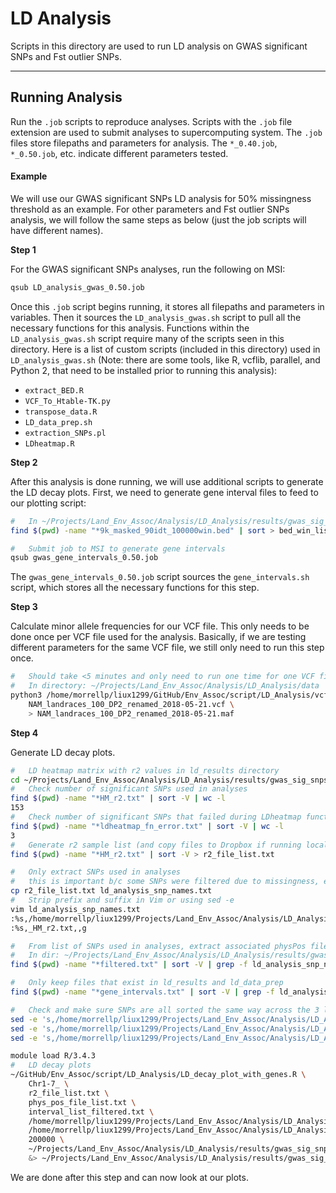 # LD Analysis

Scripts in this directory are used to run LD analysis on GWAS significant SNPs and Fst outlier SNPs.

---

## Running Analysis

Run the `.job` scripts to reproduce analyses. Scripts with the `.job` file extension are used to submit analyses to supercomputing system. The `.job` files store filepaths and parameters for analysis. The `*_0.40.job`, `*_0.50.job`, etc. indicate different parameters tested.

#### Example

We will use our GWAS significant SNPs LD analysis for 50% missingness threshold as an example. For other parameters and Fst outlier SNPs analysis, we will follow the same steps as below (just the job scripts will have different names).

**Step 1**

For the GWAS significant SNPs analyses, run the following on MSI:

```bash
qsub LD_analysis_gwas_0.50.job
```

Once this `.job` script begins running, it stores all filepaths and parameters in variables. Then it sources the `LD_analysis_gwas.sh` script to pull all the necessary functions for this analysis. Functions within the `LD_analysis_gwas.sh` script require many of the scripts seen in this directory. Here is a list of custom scripts (included in this directory) used in `LD_analysis_gwas.sh` (Note: there are some tools, like R, vcflib, parallel, and Python 2, that need to be installed prior to running this analysis):
- `extract_BED.R`
- `VCF_To_Htable-TK.py`
- `transpose_data.R`
- `LD_data_prep.sh`
- `extraction_SNPs.pl`
- `LDheatmap.R`

**Step 2**

After this analysis is done running, we will use additional scripts to generate the LD decay plots. First, we need to generate gene interval files to feed to our plotting script:

```bash
#   In ~/Projects/Land_Env_Assoc/Analysis/LD_Analysis/results/gwas_sig_snps_200Kb/0.50 directory
find $(pwd) -name "*9k_masked_90idt_100000win.bed" | sort > bed_win_list.txt

#   Submit job to MSI to generate gene intervals
qsub gwas_gene_intervals_0.50.job
```

The `gwas_gene_intervals_0.50.job` script sources the `gene_intervals.sh` script, which stores all the necessary functions for this step.

**Step 3**

Calculate minor allele frequencies for our VCF file. This only needs to be done once per VCF file used for the analysis. Basically, if we are testing different parameters for the same VCF file, we still only need to run this step once.

```bash
#   Should take <5 minutes and only need to run one time for one VCF file
#   In directory: ~/Projects/Land_Env_Assoc/Analysis/LD_Analysis/data
python3 /home/morrellp/liux1299/GitHub/Env_Assoc/script/LD_Analysis/vcf_maf_snp_id.py \
    NAM_landraces_100_DP2_renamed_2018-05-21.vcf \
    > NAM_landraces_100_DP2_renamed_2018-05-21.maf
```

**Step 4**

Generate LD decay plots.

```bash
#   LD heatmap matrix with r2 values in ld_results directory
cd ~/Projects/Land_Env_Assoc/Analysis/LD_Analysis/results/gwas_sig_snps_200Kb/0.50_threshold
#   Check number of significant SNPs used in analyses
find $(pwd) -name "*HM_r2.txt" | sort -V | wc -l
153
#   Check number of significant SNPs that failed during LDheatmap function
find $(pwd) -name "*ldheatmap_fn_error.txt" | sort -V | wc -l
3
#   Generate r2 sample list (and copy files to Dropbox if running locally)
find $(pwd) -name "*HM_r2.txt" | sort -V > r2_file_list.txt

#   Only extract SNPs used in analyses
#   this is important b/c some SNPs were filtered due to missingness, etc.
cp r2_file_list.txt ld_analysis_snp_names.txt
#   Strip prefix and suffix in Vim or using sed -e
vim ld_analysis_snp_names.txt
:%s,/home/morrellp/liux1299/Projects/Land_Env_Assoc/Analysis/LD_Analysis/results/gwas_sig_snps_200Kb/0.50_threshold/ld_results/Chr1-7_,,g
:%s,_HM_r2.txt,,g

#   From list of SNPs used in analyses, extract associated physPos file
#   In dir: ~/Projects/Land_Env_Assoc/Analysis/LD_Analysis/results/gwas_sig_snps_200Kb/0.50_threshold/ld_data_prep
find $(pwd) -name "*filtered.txt" | sort -V | grep -f ld_analysis_snp_names.txt | sort -V > phys_pos_file_list.txt

#   Only keep files that exist in ld_results and ld_data_prep
find $(pwd) -name "*gene_intervals.txt" | sort -V | grep -f ld_analysis_snp_names.txt | sort -V > interval_list_filtered.txt

#   Check and make sure SNPs are all sorted the same way across the 3 lists of filepaths:
sed -e 's,/home/morrellp/liux1299/Projects/Land_Env_Assoc/Analysis/LD_Analysis/results/gwas_sig_snps_200Kb/0.50_threshold/ld_data_prep/SNP_BAC_Chr1-7_,,' -e 's,_filtered.txt,,' phys_pos_file_list.txt > tmp_check_order_physPos.txt
sed -e 's,/home/morrellp/liux1299/Projects/Land_Env_Assoc/Analysis/LD_Analysis/results/gwas_sig_snps_200Kb/0.50_threshold/ld_results/Chr1-7_,,' -e 's,_HM_r2.txt,,' r2_file_list.txt > tmp_check_order_r2.txt
sed -e 's,/home/morrellp/liux1299/Projects/Land_Env_Assoc/Analysis/LD_Analysis/results/gwas_sig_snps_200Kb/0.50_threshold/gene_intervals/ld_Barley_NAM_200Kb_,,' -e 's,_gene_intervals.txt,,' interval_list_filtered.txt > tmp_check_order_gene_interval.txt

module load R/3.4.3
#   LD decay plots
~/GitHub/Env_Assoc/script/LD_Analysis/LD_decay_plot_with_genes.R \
    Chr1-7_ \
    r2_file_list.txt \
    phys_pos_file_list.txt \
    interval_list_filtered.txt \
    /home/morrellp/liux1299/Projects/Land_Env_Assoc/Analysis/LD_Analysis/data/NAM_landraces_100_DP2_renamed_2018-05-21.maf \
    /home/morrellp/liux1299/Projects/Land_Env_Assoc/Analysis/LD_Analysis/data/trans_myGD.v2.sorted.maf \
    200000 \
    ~/Projects/Land_Env_Assoc/Analysis/LD_Analysis/results/gwas_sig_snps_200Kb/0.50_threshold/r2_decay_plots_200Kb_0.50_2018-08-29 \
    &> ~/Projects/Land_Env_Assoc/Analysis/LD_Analysis/results/gwas_sig_snps_200Kb/0.50_threshold/r2_decay_plots_200Kb_0.50.log
```

We are done after this step and can now look at our plots.
